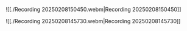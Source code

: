 
![[./Recording 20250208150450.webm|Recording 20250208150450]]

![[./Recording 20250208145730.webm|Recording 20250208145730]]
